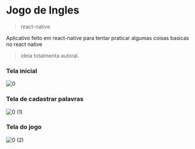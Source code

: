 # Jogo de Ingles

> react-native


Aplicativo feito em react-native para tentar praticar algumas coisas basicas no react native
> ideia totalmenta autoral.

### Tela inicial
![0](https://user-images.githubusercontent.com/27299295/65291485-f7db5780-db29-11e9-8f57-308cdcaf671d.png)

### Tela de cadastrar palavras
![0 (1)](https://user-images.githubusercontent.com/27299295/65291515-180b1680-db2a-11e9-9b25-3f8c6d7ee754.png)

### Tela do jogo
![0 (2)](https://user-images.githubusercontent.com/27299295/65291530-2b1de680-db2a-11e9-9988-f322ef5074cd.png)



